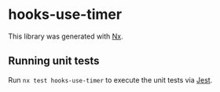 # hooks-use-timer

This library was generated with [Nx](https://nx.dev).

## Running unit tests

Run `nx test hooks-use-timer` to execute the unit tests via [Jest](https://jestjs.io).
